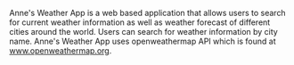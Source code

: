 Anne's Weather App is a web based application that allows users to search for current weather information as well as weather forecast of different cities around the world. Users can search for weather information by city name. Anne's Weather App uses openweathermap API which is found at www.openweathermap.org.
